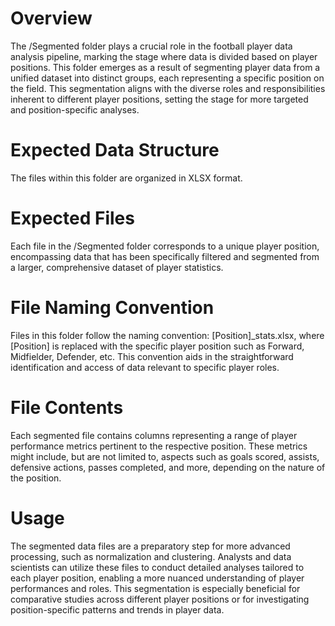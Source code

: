 # Overview
The /Segmented folder plays a crucial role in the football player data analysis pipeline, marking the stage where data is divided based on player positions. This folder emerges as a result of segmenting player data from a unified dataset into distinct groups, each representing a specific position on the field. This segmentation aligns with the diverse roles and responsibilities inherent to different player positions, setting the stage for more targeted and position-specific analyses.

# Expected Data Structure
The files within this folder are organized in XLSX format.

# Expected Files
Each file in the /Segmented folder corresponds to a unique player position, encompassing data that has been specifically filtered and segmented from a larger, comprehensive dataset of player statistics.

# File Naming Convention
Files in this folder follow the naming convention: [Position]_stats.xlsx, where [Position] is replaced with the specific player position such as Forward, Midfielder, Defender, etc. This convention aids in the straightforward identification and access of data relevant to specific player roles.

# File Contents
Each segmented file contains columns representing a range of player performance metrics pertinent to the respective position. These metrics might include, but are not limited to, aspects such as goals scored, assists, defensive actions, passes completed, and more, depending on the nature of the position.

# Usage
The segmented data files are a preparatory step for more advanced processing, such as normalization and clustering. Analysts and data scientists can utilize these files to conduct detailed analyses tailored to each player position, enabling a more nuanced understanding of player performances and roles. This segmentation is especially beneficial for comparative studies across different player positions or for investigating position-specific patterns and trends in player data.
